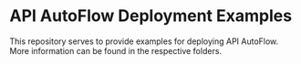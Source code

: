 # API AutoFlow Deployment Examples

This repository serves to provide examples for deploying API AutoFlow. More information can be found in the respective folders.